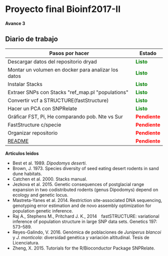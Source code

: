 # Proyecto final Bioinf2017-II

#### Avance 3					

## Diario de trabajo ##

| Pasos por hacer | Estado |
|----------------------|----------|
|Descargar datos del repositorio dryad | <span style="color:green"> **Listo**</span> |
|Montar un volumen en docker para analizar los datos | <span style="color:green"> **Listo**</span> |
|Instalar Stacks| <span style="color:green"> **Listo**</span> |
|Extraer SNPs con Stacks "ref_map.pl "populations" | <span style="color:green"> **Listo**</span> |
|Convertir vcf a STRUCTURE(fastStructure) | <span style="color:green"> **Listo**</span> |
|Hacer un PCA con SNPRelate | <span style="color:green"> **Listo**</span> |
|Gráficar FST, Pi, He comparando pob. Nte vs Sur| <span style="color:red"> **Pendiente**</span> |
|FastStructure c/specie|<span style="color:red"> **Pendiente**</span> |
|Organizar repositorio|<span style="color:red"> **Pendiente**</span> |
|[README](https://github.com/madisson-luna/Proyecto_Final-Bioinf2017-II/blob/master/README.md) | <span style="color:red"> **Pendiente**</span> |


**Artículos leidos**

* Best et al. 1989. *Dipodomys deserti*.
* Brown, J. 1973. Species diversity of seed eating desert rodents in sand dune habitats.
* Catchen et al. 2000. Stacks manual.
* Jezkova et al. 2015. Genetic consequences of postglacial range expansion in two codistributed rodents (genus Dipodomys) depend on ecology and genetic locus. 
* Mastreta-Yanes et al. 2014. Restriction site-associated DNA sequencing, genotyping error estimation and de novo assembly optimization for population genetic inference.
* Raj A., Stephens M., Pritchard J. K., 2014 fastSTRUCTURE: variational inference of population structure in large SNP data sets. Genetics 197: 573–589.
* Reyes-Galindo, V. 2016. Genómica de poblaciones de *Juniperus blancoi* y *J. monticola*: diversidad genética y variación altitudinal. Tesis de Licenciatura. 
* Zheng, X. 2015. Tutorials for the R/Bioconductor Package SNPRelate.
 


